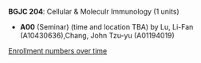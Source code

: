 **BGJC 204**: Cellular & Moleculr Immunology (1 units)

- **A00** (Seminar) (time and location TBA) by Lu, Li-Fan (A10430636),Chang, John Tzu-yu (A01194019)

[Enrollment numbers over time](./BGJC204.tsv)
